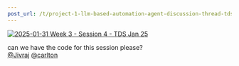 ```yaml
---
post_url: /t/project-1-llm-based-automation-agent-discussion-thread-tds-jan-2025/164277/48
---
```

[![](https://europe1.discourse-cdn.com/flex013/uploads/iitm/original/3X/7/5/75628a6b4c923f0a11501b30fafc0317310f82fd.jpeg "2025-01-31 Week 3 - Session 4 - TDS Jan 25")](https://www.youtube.com/watch?v=sdg4N-H4BR0)

can we have the code for this session please?  
[@Jivraj](/u/jivraj) [@carlton](/u/carlton)